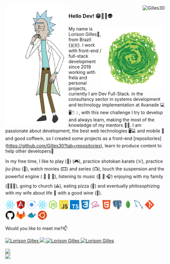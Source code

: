 
<img align='right' src = "https://komarev.com/ghpvc/?username=Gilles30" alt = "Gilles30" />

  
 <img align='left' src="https://raw.githubusercontent.com/Elyabe/Elyabe/master/images/rick-dancing.gif" width='200'>

### Hello Dev! 😁🖖🏻👽

<p>
<img align='right' src="https://raw.githubusercontent.com/Elyabe/elyabe/master/images/portal-3.gif" width='200'>

  

My name is Lorison Gilles🚀, from Brazil (🇧🇷). I work with front-end / full-stack development since 2019 working with frela and personal projects, currently I am Dev Full-Stack. in the consultancy sector in systems development and technology implementation at Avanade 💻🖥🖱 💡, with this new challenge I try to develop and always learn, making the most of the knowledge of my mentors 🏪🏬. I am passionate about development, the best web technologies 🖥️💻 and mobile 📱 and good coffee☕, so I created some projects as a front-end [repositories] (https://github.com/Gilles30?tab=repositories), learn to produce content to help other developers💬

In my free time, I like to play (👾) (🎮), practice shotokan karate (☠️), practice jiu-jitsu (👻), watch movies (🎞️) and series (📺), touch the suspension and the powerful engine ( 🚗 💨 🚓), listening to music (🎵 🎻 🎧) enjoying with my family (👨‍👩‍👦), going to church (⛪), eating pizza (🍕) and eventually philosophizing with my wife about life 🏡 with a good wine (🍷).
</p>
 
 
<p>
  <row>
    <img src="./img/react-original.svg" alt="react" width="30" height="30"/>
    <img src="./img/angularjs-original.svg" alt="angularjs" width="30" height="30"/>
    <img src="./img/ionic-original.svg" alt="ionic" width="30" height="30"/>
    <img src="./img/react-original.svg" alt="rectnative" width="30" height="30"/>
    <img src="./img/nodejs-original.svg" alt="nodejs" width="30" height="30"/>
    <img src="./img/javascript-original.svg" alt="javascript" width="30" height="30"/>
    <img src="./img/typescript-original.svg" alt="typescript" width="30" height="30"/>
    <img src="./img/css3-original.svg" alt="css3"  width="30" height="30"/>
    <img src="./img/sass-original.svg" alt="sass"  width="30" height="30"/>
    <img src="./img/html5-original.svg" alt="html5"  width="30" height="30"/>
    <img src="./img/postgresql-original.svg" alt="postgresql" width="30" height="30"/>
    <img src="./img/mongodb-original.svg" alt="mongodb" width="30" height="30"/>
    <img src="./img/mysql-original.svg" alt="mysql" width="30" height="30"/>
    <img src="./img/git-original.svg" alt="git" width="30" height="30"/>
    <img src="./img/github-original.svg" alt="github" width="30" height="30"/>
    <img src="./img/gitlab-original.svg" alt="gitlab" width="30" height="30"/>
    <img src="./img/docker-original.svg" alt="docker" width="30" height="30"/>
    <img src="./img/ubuntu-plain.svg" alt="ubuntu" width="30" height="30"/>
<!--     <p align="center">
      <img src="https://gidigi.com/cdn/love.gif" alt="code-love" whidt="100" height="100">
    </p> -->
  </row>
</p>

Would you like to meet me?📫

<a href="https://www.linkedin.com/in/lorison-gilles/">
  <img alt="Lorison Gilles" src="https://img.shields.io/badge/-LorisonGilles-8257E5?style=flat&logo=Linkedin&logoColor=white" />
</a>

<a aria-label="Completed" href="https://app.rocketseat.com.br/me/lorison-gilles-02226">
  <img src="https://img.shields.io/badge/Profile%20RocketSeat-GoStack%2013.0-8257E5?logo=data:image/png;base64,iVBORw0KGgoAAAANSUhEUgAAABAAAAAQCAMAAAAoLQ9TAAAALVBMVEVHcExxWsF0XMJzXMJxWcFsUsD///9jRrzY0u6Xh9Gsn9n39fyMecy0qd2bjNJWBT0WAAAABHRSTlMA2Do606wF2QAAAGlJREFUGJVdj1cWwCAIBLEsRU3uf9xobDH8+GZwUYi8i6ucJwrxKE+7D0G9Q4vlYqtmCSjndr4CgCgzlyFgfKfKCVO0LrPKjmiqMxGXkJwNnXskqWG+1oSM+BSwD8f29YLNjvx/OQrn+g99oQSoNmt3PgAAAABJRU5ErkJggg=="></img>
</a>

<a href="Https://api.whatsapp.com/send?phone=55+11+959409168&text=Hello!">
    <img alt="Lorison Gilles" src="https://img.shields.io/badge/-Whatsapp-4CA143?style=flat-square&labelColor=4CA143&logo=whatsapp&logoColor=white&link" />
</a>

<a href="mailto: lorison.gilles @ gmail. com">
  <img alt="Lorison Gilles" src="https://img.shields.io/badge/-lorison.gilles@gmail.com-c14438?style=flat-square&logo=Gmail&logoColor=white&link=mailto:lorison.gilles@gmail.com" />
</a>

<br>
<br>

<div id="minhaDiv">
  
  <a>
    <img width = "450px" align = "left" src = "https://github-readme-stats.vercel.app/api/?username=Gilles30&theme=omni&show_icons=true&include_all_commits=true&count_private=issues" />
  </a> 
  
  <a>
     <img width = "250px" align = "left" src = "https://github-readme-stats.vercel.app/api/top-langs/?username=gilles30&theme=omni&layout=compact)](https://github.com/Gilles30/github-readme-stats"/>  
  </a>
</div> 


